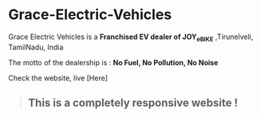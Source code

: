 # Grace-Electric-Vehicles
Grace Electric Vehicles is a  **Franchised EV dealer of JOY<sub>eBIKE</sub>**   ,Tirunelveli, TamilNadu, India

The motto of the dealership is :
 **No Fuel, No Pollution, No Noise**

 Check the website, live [Here]

 > ## This is a completely responsive website !
